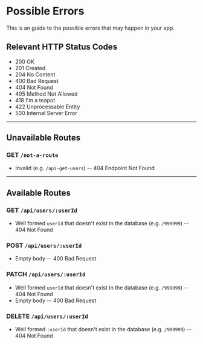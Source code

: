 # Possible Errors

This is an guide to the possible errors that may happen in your app.

## Relevant HTTP Status Codes

- 200 OK
- 201 Created
- 204 No Content
- 400 Bad Request
- 404 Not Found
- 405 Method Not Allowed
- 418 I'm a teapot
- 422 Unprocessable Entity
- 500 Internal Server Error

---

## Unavailable Routes

### GET `/not-a-route`

- Invalid (e.g. `/api-get-users`) -- 404 Endpoint Not Found

---

## Available Routes

### GET `/api/users/:userId`

- Well formed `userId` that doesn't exist in the database (e.g. `/999999`) -- 404 Not Found

### POST `/api/users/:userId`

- Empty body -- 400 Bad Request

### PATCH `/api/users/:userId`

- Well formed `userId` that doesn't exist in the database (e.g. `/999999`) -- 404 Not Found
- Empty body -- 400 Bad Request

### DELETE `/api/users/:userId`

- Well formed `:userId` that doesn't exist in the database (e.g. `/999999`) -- 404 Not Found